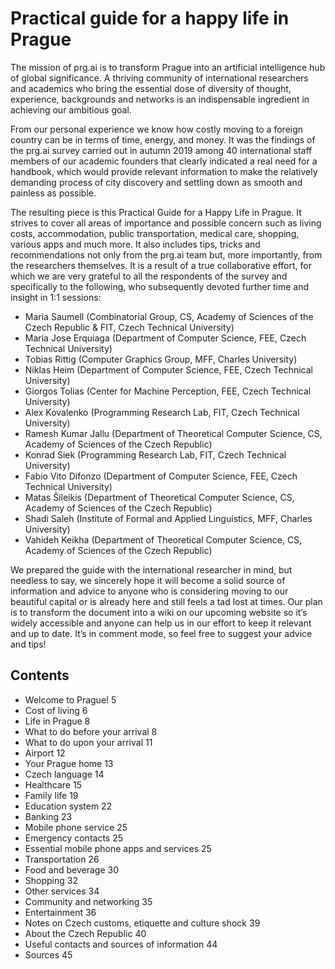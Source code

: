# Practical guide for a happy life in Prague

The mission of prg.ai is to transform Prague into an artificial intelligence hub of global significance. A thriving community of international researchers and academics who bring the essential dose of diversity of thought, experience, backgrounds and networks is an indispensable ingredient in achieving our ambitious goal.

From our personal experience we know how costly moving to a foreign country can be in terms of time, energy, and money. It was the findings of the prg.ai survey carried out in autumn 2019 among 40 international staff members of our academic founders that clearly indicated a real need for a handbook, which would provide relevant information to make the relatively demanding process of city discovery and settling down as smooth and painless as possible.

The resulting piece is this Practical Guide for a Happy Life in Prague. It strives to cover all areas of importance and possible concern such as living costs, accommodation, public transportation, medical care, shopping, various apps and much more. It also includes tips, tricks and recommendations not only from the prg.ai team but, more importantly, from the researchers themselves. It is a result of a true collaborative effort, for which we are very grateful to all the respondents of the survey and specifically to the following, who subsequently devoted further time and insight in 1:1 sessions:

* Maria Saumell (Combinatorial Group, CS, Academy of Sciences of the Czech Republic & FIT, Czech Technical University)       
* Maria Jose Erquiaga (Department of Computer Science, FEE, Czech Technical University)
* Tobias Rittig (Computer Graphics Group, MFF, Charles University)
* Niklas Heim (Department of Computer Science, FEE, Czech Technical University)
* Giorgos Tolias (Center for Machine Perception, FEE, Czech Technical University)
* Alex Kovalenko (Programming Research Lab, FIT, Czech Technical University)
* Ramesh Kumar Jallu (Department of Theoretical Computer Science, CS, Academy of Sciences of the Czech Republic) 
* Konrad Siek (Programming Research Lab, FIT, Czech Technical University)
* Fabio Vito Difonzo (Department of Computer Science, FEE, Czech Technical University)
* Matas Šileikis (Department of Theoretical Computer Science, CS, Academy of Sciences of the Czech Republic) 
* Shadi Saleh (Institute of Formal and Applied Linguistics, MFF, Charles University)
* Vahideh Keikha (Department of Theoretical Computer Science, CS, Academy of Sciences of the Czech Republic) 

We prepared the guide with the international researcher in mind, but needless to say, we sincerely hope it will become a solid source of information and advice to anyone who is considering moving to our beautiful capital or is already here and still feels a tad lost at times. Our plan is to transform the document into a wiki on our upcoming website so it’s widely accessible and anyone can help us in our effort to keep it relevant and up to date. It’s in comment mode, so feel free to suggest your advice and tips!

<h2>Contents</h2>

* Welcome to Prague!	5
* Cost of living	6
* Life in Prague	8
* What to do before your arrival	8
* What to do upon your arrival	11
* Airport	12
* Your Prague home	13
* Czech language	14
* Healthcare	15
* Family life	19
* Education system	22
* Banking	23
* Mobile phone service	25
* Emergency contacts	25
* Essential mobile phone apps and services	25
* Transportation	26
* Food and beverage	30
* Shopping	32
* Other services	34
* Community and networking	35
* Entertainment	36
* Notes on Czech customs, etiquette and culture shock	39
* About the Czech Republic	40
* Useful contacts and sources of information	44
* Sources	45
